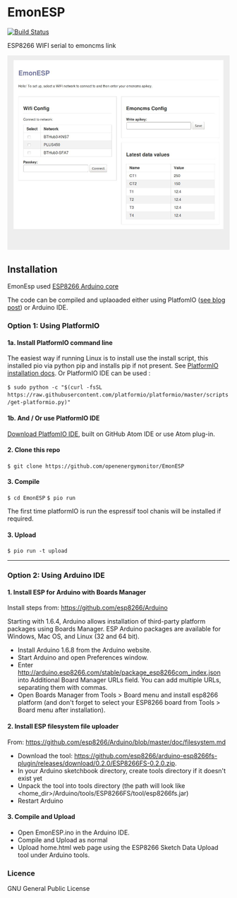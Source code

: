 # EmonESP

[![Build Status](https://travis-ci.org/openenergymonitor/emonesp.svg?branch=master)](https://travis-ci.org/openenergymonitor/emonesp)

ESP8266 WIFI serial to emoncms link

![EmonEsp WiFi AP Setup Portal](docs/emonesp.jpg)

## Installation

EmonEsp used [ESP8266 Arduino core](https://github.com/esp8266/Arduino)

The code can be compiled and uplaoaded either using PlatfomIO ([see blog post](https://blog.openenergymonitor.org/2016/06/platformio/)) or Arduino IDE.


### Option 1: Using PlatformIO

#### 1a. Install PlatformIO command line

The easiest way if running Linux is to install use the install script, this installed pio via python pip and installs pip if not present. See [PlatformIO installation docs](http://docs.platformio.org/en/latest/installation.html#installer-script). Or PlatformIO IDE can be used :

`$ sudo python -c "$(curl -fsSL https://raw.githubusercontent.com/platformio/platformio/master/scripts/get-platformio.py)"`

#### 1b. And / Or use PlatformIO IDE

[Download PlatfomIO IDE](http://platformio.org/platformio-ide), built on GitHub Atom IDE or use Atom plug-in.

#### 2. Clone this repo

`$ git clone https://github.com/openenergymonitor/EmonESP`

#### 3. Compile

`$ cd EmonESP`
`$ pio run`

The first time platformIO is run the espressif tool chanis will be installed if required.


#### 3. Upload

`$ pio run -t upload`

***

### Option 2: Using Arduino IDE

#### 1. Install ESP for Arduino with Boards Manager

Install steps from: https://github.com/esp8266/Arduino

Starting with 1.6.4, Arduino allows installation of third-party platform packages using Boards Manager. ESP Arduino packages are available for Windows, Mac OS, and Linux (32 and 64 bit).

- Install Arduino 1.6.8 from the Arduino website.
- Start Arduino and open Preferences window.
- Enter http://arduino.esp8266.com/stable/package_esp8266com_index.json into Additional Board Manager URLs field. You can add multiple URLs, separating them with commas.
- Open Boards Manager from Tools > Board menu and install esp8266 platform (and don't forget to select your ESP8266 board from Tools > Board menu after installation).

#### 2. Install ESP filesystem file uploader

From: https://github.com/esp8266/Arduino/blob/master/doc/filesystem.md

- Download the tool: https://github.com/esp8266/arduino-esp8266fs-plugin/releases/download/0.2.0/ESP8266FS-0.2.0.zip.
- In your Arduino sketchbook directory, create tools directory if it doesn't exist yet
- Unpack the tool into tools directory (the path will look like <home_dir>/Arduino/tools/ESP8266FS/tool/esp8266fs.jar)
- Restart Arduino

#### 3. Compile and Upload

- Open EmonESP.ino in the Arduino IDE.
- Compile and Upload as normal
- Upload home.html web page using the ESP8266 Sketch Data Upload tool under Arduino tools.

### Licence

GNU General Public License
